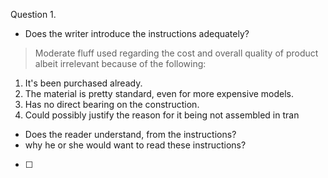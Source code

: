 Question 1. 
- Does the writer introduce the instructions adequately?
> Moderate fluff used regarding the cost and overall quality of product albeit irrelevant because of the following:
1. It's been purchased already.
2. The material is pretty standard, even for more expensive models.
3. Has no direct bearing on the construction.
4. Could possibly justify the reason for it being not assembled in tran
- Does the reader understand, from the instructions?
- why he or she would want to read these instructions?

- [ ] 
<!--stackedit_data:
eyJoaXN0b3J5IjpbNDAxNDUzNzkzXX0=
-->